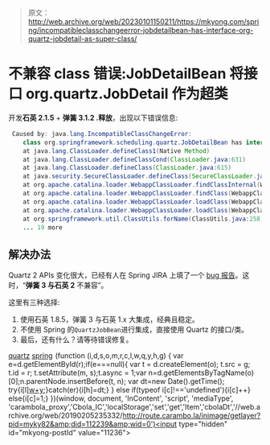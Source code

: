> 原文：<http://web.archive.org/web/20230101150211/https://mkyong.com/spring/incompatibleclasschangeerror-jobdetailbean-has-interface-org-quartz-jobdetail-as-super-class/>

# 不兼容 class 错误:JobDetailBean 将接口 org.quartz.JobDetail 作为超类

开发**石英 2.1.5** + **弹簧 3.1.2 .释放**，出现以下错误信息:

```java
 Caused by: java.lang.IncompatibleClassChangeError: 
	class org.springframework.scheduling.quartz.JobDetailBean has interface org.quartz.JobDetail as super class
	at java.lang.ClassLoader.defineClass1(Native Method)
	at java.lang.ClassLoader.defineClassCond(ClassLoader.java:631)
	at java.lang.ClassLoader.defineClass(ClassLoader.java:615)
	at java.security.SecureClassLoader.defineClass(SecureClassLoader.java:141)
	at org.apache.catalina.loader.WebappClassLoader.findClassInternal(WebappClassLoader.java:2901)
	at org.apache.catalina.loader.WebappClassLoader.findClass(WebappClassLoader.java:1170)
	at org.apache.catalina.loader.WebappClassLoader.loadClass(WebappClassLoader.java:1678)
	at org.apache.catalina.loader.WebappClassLoader.loadClass(WebappClassLoader.java:1556)
	at org.springframework.util.ClassUtils.forName(ClassUtils.java:258)
	... 19 more 
```

## 解决办法

Quartz 2 APIs 变化很大，已经有人在 Spring JIRA 上填了一个 [bug 报告](http://web.archive.org/web/20190205235332/https://jira.springsource.org/browse/SPR-8581)。这时，“**弹簧 3 与石英 2** 不兼容”。

这里有三种选择:

1.  使用石英 1.8.5，弹簧 3 与石英 1.x 大集成，经典且稳定。
2.  不使用 Spring 的`QuartzJobBean`进行集成，直接使用 Quartz 的接口/类。
3.  最后，还有什么？请等待错误修复。

[quartz](http://web.archive.org/web/20190205235332/http://www.mkyong.com/tag/quartz/) [spring](http://web.archive.org/web/20190205235332/http://www.mkyong.com/tag/spring/)![](img/6e3c34b4d849cffd37dfe7bb9d9c4a5a.png) (function (i,d,s,o,m,r,c,l,w,q,y,h,g) { var e=d.getElementById(r);if(e===null){ var t = d.createElement(o); t.src = g; t.id = r; t.setAttribute(m, s);t.async = 1;var n=d.getElementsByTagName(o)[0];n.parentNode.insertBefore(t, n); var dt=new Date().getTime(); try{i[l][w+y](h,i[l][q+y](h)+'&amp;'+dt);}catch(er){i[h]=dt;} } else if(typeof i[c]!=='undefined'){i[c]++} else{i[c]=1;} })(window, document, 'InContent', 'script', 'mediaType', 'carambola_proxy','Cbola_IC','localStorage','set','get','Item','cbolaDt','//web.archive.org/web/20190205235332/http://route.carambo.la/inimage/getlayer?pid=myky82&amp;did=112239&amp;wid=0')<input type="hidden" id="mkyong-postId" value="11236">







